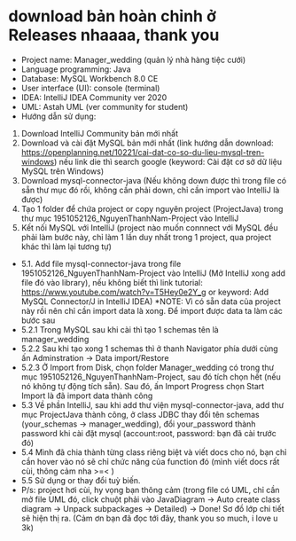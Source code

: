 # download bản hoàn chỉnh ở Releases nhaaaa, thank you
- Project name: Manager_wedding (quản lý nhà hàng tiệc cưới)
- Language programming: Java
- Database: MySQL Workbench 8.0 CE
- User interface (UI): console (terminal)
- IDEA: IntelliJ IDEA Community ver 2020
- UML:  Astah UML (ver community for student)
- Hướng dẫn sử dụng: 
1. Download IntelliJ Community bản mới nhất
2. Download và cài đặt MySQL bản mới nhất (link hướng dẫn download: https://openplanning.net/10221/cai-dat-co-so-du-lieu-mysql-tren-windows) nếu link die thì search google (keyword: Cài đặt cơ sở dữ liệu MySQL trên Windows)
3. Download mysql-connector-java (Nếu không down được thì trong file có sẵn thư mục đó rồi, không cần phải down, chỉ cần import vào IntelliJ là được)
4. Tạo 1 folder để chứa project or copy nguyên project (ProjectJava) trong thư mục 1951052126_NguyenThanhNam-Project vào IntelliJ
5. Kết nối MySQL với IntelliJ (project nào muốn connnect với MySQL đều phải làm bước này, chỉ làm 1 lần duy nhất trong 1 project, qua project khác thì làm lại tương tự)
- 5.1. Add file mysql-connector-java trong file 1951052126_NguyenThanhNam-Project vào IntelliJ (Mở IntelliJ xong add file đó vào library), nếu không biết thì link tutorial: https://www.youtube.com/watch?v=T5Hey0e2Y_g or keyword: Add MySQL Connector/J in IntelliJ IDEA)
*NOTE: Vì có sẵn data của project này rồi nên chỉ cần import data là xong. Để import được data ta làm các bước sau
- 5.2.1 Trong MySQL sau khi cài thì tạo 1 schemas tên là manager_wedding
- 5.2.2 Sau khi tạo xong 1 schemas thì ở thanh Navigator phía dưới cùng ấn Adminstration -> Data import/Restore
- 5.2.3 Ở Import from Disk, chọn folder Manager_wedding có trong thư mục 1951052126_NguyenThanhNam-Project, sau đó tích chọn hết (nếu nó không tự động tích sẵn). Sau đó, ấn Import Progress chọn Start Import là đã import data thành công
- 5.3 Về phần IntelliJ, sau khi add thư viện mysql-connector-java, add thư mục ProjectJava thành công, ở class JDBC thay đổi tên schemas (your_schemas -> manager_wedding), đổi your_password thành password khi cài đặt mysql (account:root, password: bạn đã cài trước đó)
- 5.4 Mình đã chia thành từng class riêng biệt và viết docs cho nó, bạn chỉ cần hover vào nó sẽ chỉ chức năng của function đó (mình viết docs rất cùi, thông cảm nha >=< )
- 5.5 Sử dụng or thay đổi tuỳ biến. 
- P/s: project hơi cùi, hy vọng bạn thông cảm (trong file có UML, chỉ cần mở file UML đó, click chuột phải vào JavaDiagram -> Auto create class diagram -> Unpack subpackages -> Detailed) -> Done! Sơ đồ lớp chi tiết sẽ hiện thị ra.
(Cảm ơn bạn đã đọc tới đây, thank you so much, i love u 3k)
